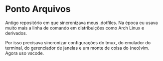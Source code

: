 # Ponto Arquivos

Antigo repositório em que sincronizava meus .dotfiles.
Na época eu usava muito mais a linha de comando em distribuições como Arch Linux e derivados.

Por isso precisava sincronizar configurações do tmux, do emulador do terminal, do gerenciador de janelas e um monte de coisa do (neo)vim.
Agora uso vscode.
